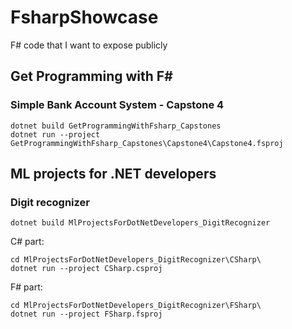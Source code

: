 # FsharpShowcase
F# code that I want to expose publicly

## Get Programming with F#

### Simple Bank Account System - Capstone 4

```
dotnet build GetProgrammingWithFsharp_Capstones
dotnet run --project GetProgrammingWithFsharp_Capstones\Capstone4\Capstone4.fsproj
```
## ML projects for .NET developers

### Digit recognizer

```
dotnet build MlProjectsForDotNetDevelopers_DigitRecognizer
```

C# part:

```
cd MlProjectsForDotNetDevelopers_DigitRecognizer\CSharp\
dotnet run --project CSharp.csproj
```

F# part:

```
cd MlProjectsForDotNetDevelopers_DigitRecognizer\FSharp\
dotnet run --project FSharp.fsproj
```